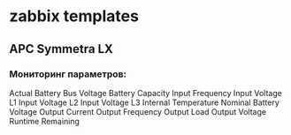 # zabbix templates

## APC Symmetra LX

### Мониторинг параметров:
Actual Battery Bus Voltage
Battery Capacity
Input Frequency
Input Voltage L1
Input Voltage L2
Input Voltage L3
Internal Temperature
Nominal Battery Voltage
Output Current
Output Frequency
Output Load
Output Voltage
Runtime Remaining

